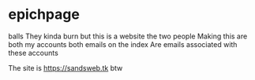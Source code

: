 # epichpage
balls
They kinda burn but this is a website the two people
Making this are both my accounts both emails on the index
Are emails associated with these accounts



The site is https://sandsweb.tk btw
